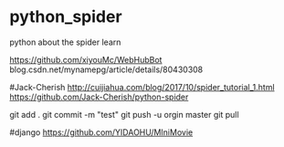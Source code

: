 # python_spider
python about the spider learn

https://github.com/xiyouMc/WebHubBot
blog.csdn.net/mynamepg/article/details/80430308

#Jack-Cherish
http://cuijiahua.com/blog/2017/10/spider_tutorial_1.html
https://github.com/Jack-Cherish/python-spider

git add .
git commit -m "test"
git push -u orgin master
git pull

#django
https://github.com/YIDAOHU/MIniMovie
